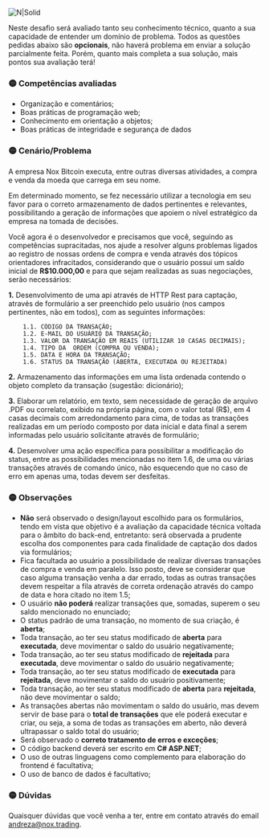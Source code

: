 
![N|Solid](https://www.noxbitcoin.com.br/wp-content/uploads/2021/05/nox-logo-desafio.png)

Neste desafio será avaliado tanto seu conhecimento técnico, quanto a sua capacidade de entender um domínio de problema.
Todos as questões pedidas abaixo são **opcionais**, não haverá problema em enviar a solução parcialmente feita. Porém, quanto mais completa a sua solução, mais pontos sua avaliação terá! 

### 🟡 Competências avaliadas
- Organização e comentários;
- Boas práticas de programação web;
- Conhecimento em orientação a objetos;
- Boas práticas de integridade e segurança de dados


### 🟡  Cenário/Problema
A empresa Nox Bitcoin executa, entre outras diversas atividades, a compra e venda da moeda que carrega em seu nome. 

Em determinado momento, se fez necessário utilizar a tecnologia em seu favor para o correto armazenamento de dados pertinentes e relevantes, possibilitando a geração de informações que apoiem o nível estratégico da empresa na tomada de decisões.

Você agora é o desenvolvedor e precisamos que você, seguindo as competências supracitadas, nos ajude a resolver alguns problemas ligados ao registro de nossas ordens de compra e venda através dos tópicos orientadores infracitados, considerando que o usuário possui um saldo inicial de **R$10.000,00** e para que sejam realizadas as suas negociações,  serão necessários:

**1.** Desenvolvimento de uma api através de HTTP Rest para captação, através de formulário a ser preenchido pelo usuário (nos campos pertinentes, não em todos), com as seguintes informações:

        1.1. CÓDIGO DA TRANSAÇÃO;
        1.2. E-MAIL DO USUÁRIO DA TRANSAÇÃO;
        1.3. VALOR DA TRANSAÇÃO EM REAIS (UTILIZAR 10 CASAS DECIMAIS);
        1.4. TIPO DA  ORDEM (COMPRA OU VENDA);
        1.5. DATA E HORA DA TRANSAÇÃO;
        1.6. STATUS DA TRANSAÇÃO (ABERTA, EXECUTADA OU REJEITADA)

**2.** Armazenamento das informações em uma lista ordenada contendo o objeto completo da transação (sugestão: dicionário);

**3.** Elaborar um relatório, em texto, sem necessidade de geração de arquivo .PDF ou correlato, exibido na própria página, com o valor total (R$), em 4 casas decimais com arredondamento para cima, de todas as transações realizadas em um período composto por data inicial e data final a serem informadas pelo usuário solicitante através de formulário;

**4.** Desenvolver uma ação específica para possibilitar a modificação do status, entre as possibilidades mencionadas no item 1.6, de uma ou várias transações através de comando único, não esquecendo que no caso de erro em apenas uma, todas devem ser desfeitas.


### 🟡  Observações
- **Não** será observado o design/layout escolhido para os formulários, tendo em vista que objetivo é a avaliação da capacidade técnica voltada para o  âmbito do back-end, entretanto: será observada a prudente escolha dos componentes para cada finalidade de captação dos dados via formulários;
- Fica facultada ao usuário a possibilidade de realizar diversas transações de compra e venda em paralelo. Isso posto, deve se considerar que caso alguma transação venha a dar errado, todas as outras transações devem respeitar a fila através de correta ordenação através do campo de data e hora citado no item 1.5;
- O usuário **não poderá** realizar transações que, somadas, superem o seu saldo mencionado no enunciado;
- O status padrão de uma transação, no momento de sua criação, é **aberta**;
- Toda transação, ao ter seu status modificado de **aberta** para **executada**, deve movimentar o saldo do usuário  negativamente;
- Toda transação, ao ter seu status modificado de **rejeitada** para **executada**, deve movimentar o saldo do usuário  negativamente;
- Toda transação, ao ter seu status modificado de **executada** para **rejeitada**, deve movimentar o saldo do usuário positivamente;
- Toda transação, ao ter seu status modificado de **aberta** para **rejeitada**, não deve movimentar o saldo;
- As transações abertas não movimentam o saldo do usuário, mas devem servir de base para o **total de transações** que ele poderá executar e criar, ou seja, a soma de todas as transações em aberto, não deverá ultrapassar o saldo total do usuário; 
- Será observado o **correto tratamento de erros e exceções**;
- O código backend deverá ser escrito em **C# ASP.NET**;
- O uso de outras linguagens como complemento para elaboração do frontend é facultativa;
- O uso de banco de dados é facultativo;

### 🟡  Dúvidas
Quaisquer dúvidas que você venha a ter, entre em contato através do email andreza@nox.trading.


